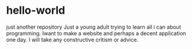 # hello-world
just another repository
Just a young adult trying to learn all i can about programming. Iwant to make a website and perhaps a decent application one day. I will take any constructive critism or advice.
